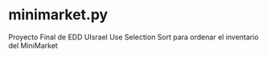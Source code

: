 # minimarket.py
Proyecto Final de EDD UIsrael 
Use Selection Sort para ordenar el inventario del MiniMarket
